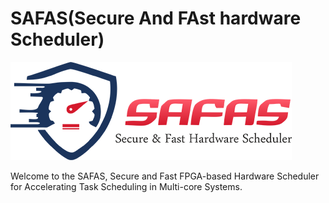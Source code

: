 # SAFAS(Secure And FAst hardware Scheduler)

![alt text](https://github.com/amin-norollah/safas/blob/main/SAFAS.png)

Welcome to the SAFAS, Secure and Fast FPGA-based Hardware Scheduler for Accelerating Task Scheduling in Multi-core Systems.
